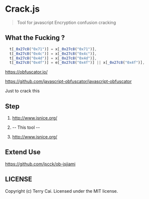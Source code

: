 # Crack.js

> Tool for javascript Encryption confusion cracking 


## What the Fucking ?

```js
  t[_0x27c8("0x71")] = x[_0x27c8("0x71")],
  t[_0x27c8("0x4c")] = x[_0x27c8("0x4c")],
  t[_0x27c8("0x4d")] = x[_0x27c8("0x4d")],
  t[_0x27c8("0x4f")] = e[_0x27c8("0x4f")] || x[_0x27c8("0x4f")],
```

https://obfuscator.io/   

https://github.com/javascript-obfuscator/javascript-obfuscator

Just to crack this



## Step

1.  http://www.jsnice.org/

2. -- This tool --

3. http://www.jsnice.org/



## Extend Use


https://github.com/jscck/ob-jsjiami




## LICENSE

Copyright (c) Terry Cai. Licensed under the MIT license.

